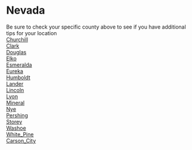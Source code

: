 # Nevada
Be sure to check your specific county above to see if you have additional tips for your location\
[Churchill](Churchill.md)\
[Clark](Clark.md)\
[Douglas](Douglas.md)\
[Elko](Elko.md)\
[Esmeralda](Esmeralda.md)\
[Eureka](Eureka.md)\
[Humboldt](Humboldt.md)\
[Lander](Lander.md)\
[Lincoln](Lincoln.md)\
[Lyon](Lyon.md)\
[Mineral](Mineral.md)\
[Nye](Nye.md)\
[Pershing](Pershing.md)\
[Storey](Storey.md)\
[Washoe](Washoe.md)\
[White_Pine](White_Pine.md)\
[Carson_City](Carson_City.md)
